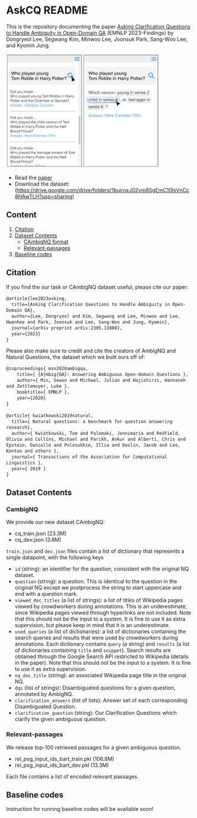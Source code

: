 # AskCQ README

This is the repository documenting the paper
[Asking Clarification Questions to Handle Ambiguity in Open-Domain QA](https://arxiv.org/abs/2305.13808) (EMNLP 2023-Findings)
by Dongryeol Lee, Segwang Kim, Minwoo Lee, Joonsuk Park, Sang-Woo Lee, and Kyomin Jung.

![Clarification Questions example](image/Figure1.png)

* Read the [paper](https://arxiv.org/abs/2305.13808)
* Download the dataset: (https://drive.google.com/drive/folders/1bujroxJ02ym8SgEmC10IsVnCc8HAwTLH?usp=sharing) 

## Content
1. [Citation](#citation)
2. [Dataset Contents](#dataset-contents)
    * [CAmbigNQ format](#cambignq)
    * [Relevant-passages](#relevant-passages)
3. [Baseline codes](#baseline-codes)

## Citation

If you find the our task or CAmbigNQ dataset useful, please cite our paper:
```
@article{lee2023asking,
  title={Asking Clarification Questions to Handle Ambiguity in Open-Domain QA},
  author={Lee, Dongryeol and Kim, Segwang and Lee, Minwoo and Lee, Hwanhee and Park, Joonsuk and Lee, Sang-Woo and Jung, Kyomin},
  journal={arXiv preprint arXiv:2305.13808},
  year={2023}
}
```

Please also make sure to credit and cite the creators of AmbigNQ and Natural Questions,
the dataset which we built ours off of:
```
@inproceedings{ min2020ambigqa,
    title={ {A}mbig{QA}: Answering Ambiguous Open-domain Questions },
    author={ Min, Sewon and Michael, Julian and Hajishirzi, Hannaneh and Zettlemoyer, Luke },
    booktitle={ EMNLP },
    year={2020}
}

@article{ kwiatkowski2019natural,
  title={ Natural questions: a benchmark for question answering research},
  author={ Kwiatkowski, Tom and Palomaki, Jennimaria and Redfield, Olivia and Collins, Michael and Parikh, Ankur and Alberti, Chris and Epstein, Danielle and Polosukhin, Illia and Devlin, Jacob and Lee, Kenton and others },
  journal={ Transactions of the Association for Computational Linguistics },
  year={ 2019 }
}
```


## Dataset Contents

### CambigNQ

We provide our new dataset CAmbigNQ:

- cq_train.json (23.3M)
- cq_dev.json (3.8M)


`train.json` and `dev.json` files contain a list of dictionary that represents a single datapoint, with the following keys

- `id` (string): an identifier for the question, consistent with the original NQ dataset.
- `question` (string): a question. This is identical to the question in the original NQ except we postprocess the string to start uppercase and end with a question mark.
- `viewed_doc_titles` (a list of strings): a list of titles of Wikipedia pages viewed by crowdworkers during annotations. This is an underestimate, since Wikipedia pages viewed through hyperlinks are not included. Note that this should not be the input to a system. It is fine to use it as extra supervision, but please keep in mind that it is an underestimate.
- `used_queries` (a list of dictionaries): a list of dictionaries containing the search queries and results that were used by crowdworkers during annotations. Each dictionary contains `query` (a string) and `results` (a list of dictionaries containing `title` and `snippet`). Search results are obtained through the Google Search API restricted to Wikipedia (details in the paper). Note that this should not be the input to a system. It is fine to use it as extra supervision.
- `nq_doc_title` (string): an associated Wikipedia page title in the original NQ.
- `dqs` (list of strings): Disambiguated questions for a given question, annotated by AmbigNQ.
- `clarification_answers` (list of lists): Answer set of each corresponding Disambiguated Question. 
- `clarification_question` (string): Our Clarification Questions which clarify the given ambiguous question.

### Relevant-passages

We release top-100 retrieved passages for a given ambiguous question.

- rel_psg_input_ids_bart_train.pkl (106.8M)
- rel_psg_input_ids_bart_dev.pkl (13.3M)

Each file contains a list of encoded relevant passages.


## Baseline codes

Instruction for running baseline codes will be available soon!






